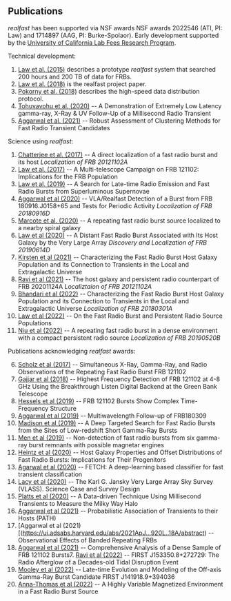Publications
----

*realfast* has been supported via NSF awards NSF awards 2022546 (ATI, PI: Law) and 1714897 (AAG, PI: Burke-Spolaor). Early development supported by the [University of California Lab Fees Research Program](https://www.ucop.edu/research-initiatives/programs/lab-fees/index.html).

Technical development:

1. [Law et al. (2015)](https://ui.adsabs.harvard.edu/#abs/2015ApJ...807...16L) describes a prototype *realfast* system that searched 200 hours and 200 TB of data for FRBs.
2. [Law et al. (2018)](https://ui.adsabs.harvard.edu/abs/2018ApJS..236....8L/abstract) is the realfast project paper.
3. [Pokorny et al. (2018)](https://ui.adsabs.harvard.edu/abs/2018JAI.....750005P/abstract) describes the high-speed data distribution protocol.
5. [Tohuvavohu et al. (2020)](https://ui.adsabs.harvard.edu/abs/2020arXiv200604550T/abstract) -- A Demonstration of Extremely Low Latency gamma-ray, X-Ray & UV Follow-Up of a Millisecond Radio Transient
4. [Aggarwal et al. (2021)](https://ui.adsabs.harvard.edu/abs/2021ApJ...914...53A/abstract) -- Robust Assessment of Clustering Methods for Fast Radio Transient Candidates

Science using *realfast*:

1. [Chatterjee et al. (2017)](http://dx.doi.org/10.1038/nature20797) -- A direct localization of a fast radio burst and its host *Localization of FRB 20121102A*
2. [Law et al. (2017)](https://ui.adsabs.harvard.edu/abs/2017ApJ...850...76L/abstract) -- A Multi-telescope Campaign on FRB 121102: Implications for the FRB Population
3. [Law et al. (2019)](https://ui.adsabs.harvard.edu/abs/2019ApJ...886...24L/abstract) -- A Search for Late-time Radio Emission and Fast Radio Bursts from Superluminous Supernovae
11. [Aggarwal et al (2020)](https://ui.adsabs.harvard.edu/abs/2020RNAAS...4...94A/abstract) -- VLA/Realfast Detection of a Burst from FRB 180916.J0158+65 and Tests for Periodic Activity *Localization of FRB 20180916D*
4. [Marcote et al. (2020)](https://ui.adsabs.harvard.edu/abs/2020Natur.577..190M/abstract) -- A repeating fast radio burst source localized to a nearby spiral galaxy
5. [Law et al (2020)](https://ui.adsabs.harvard.edu/abs/2020ApJ...899..161L/abstract) -- A Distant Fast Radio Burst Associated with Its Host Galaxy by the Very Large Array *Discovery and Localization of FRB 20190614D*
8. [Kirsten et al (2021)](https://ui.adsabs.harvard.edu/abs/2022Natur.602..585K/abstract) -- Characterizing the Fast Radio Burst Host Galaxy Population and its Connection to Transients in the Local and Extragalactic Universe
6. [Ravi et al (2021)](https://ui.adsabs.harvard.edu/abs/2021arXiv210609710R/abstract) -- The host galaxy and persistent radio counterpart of FRB 20201124A *Localiztaion of FRB 20121102A*
7. [Bhandari et al (2022)](https://ui.adsabs.harvard.edu/abs/2022AJ....163...69B/abstract) -- Characterizing the Fast Radio Burst Host Galaxy Population and its Connection to Transients in the Local and Extragalactic Universe *Localization of FRB 20180301A*
9. [Law et al (2022)](https://ui.adsabs.harvard.edu/abs/2021arXiv211015323L/abstract) -- On the Fast Radio Burst and Persistent Radio Source Populations
10. [Niu et al (2022)](https://ui.adsabs.harvard.edu/abs/2021arXiv211007418N/abstract) -- A repeating fast radio burst in a dense environment with a compact persistent radio source *Localization of FRB 20190520B*

Publications acknowledging *realfast* awards:

6. [Scholz et al (2017)](https://ui.adsabs.harvard.edu/abs/2017ApJ...846...80S/abstract) -- Simultaneous X-Ray, Gamma-Ray, and Radio Observations of the Repeating Fast Radio Burst FRB 121102
5. [Gajjar et al (2018)](https://ui.adsabs.harvard.edu/abs/2018ApJ...863....2G/abstract) -- Highest Frequency Detection of FRB 121102 at 4-8 GHz Using the Breakthrough Listen Digital Backend at the Green Bank Telescope
4. [Hessels et al (2019)](https://ui.adsabs.harvard.edu/abs/2019ApJ...876L..23H/abstract) -- FRB 121102 Bursts Show Complex Time-Frequency Structure
16. [Aggarwal et al (2019)](https://ui.adsabs.harvard.edu/abs/2021ApJ...913...78A/abstract) -- Multiwavelength Follow-up of FRB180309
15. [Madison et al (2019)](https://ui.adsabs.harvard.edu/abs/2019ApJ...887..252M/abstract) -- A Deep Targeted Search for Fast Radio Bursts from the Sites of Low-redshift Short Gamma-Ray Bursts
14. [Men et al (2019)](https://ui.adsabs.harvard.edu/abs/2019MNRAS.489.3643M/abstract) -- Non-detection of fast radio bursts from six gamma-ray burst remnants with possible magnetar engines
13. [Heintz et al (2020)](https://ui.adsabs.harvard.edu/abs/2020ApJ...903..152H/abstract) -- Host Galaxy Properties and Offset Distributions of Fast Radio Bursts: Implications for Their Progenitors
2. [Agarwal et al (2020)](https://ui.adsabs.harvard.edu/abs/2020MNRAS.497.1661A/abstract) -- FETCH: A deep-learning based classifier for fast transient classification
3. [Lacy et al (2020)](https://ui.adsabs.harvard.edu/abs/2020PASP..132c5001L/abstract) -- The Karl G. Jansky Very Large Array Sky Survey (VLASS). Science Case and Survey Design
9. [Platts et al (2020)](https://ui.adsabs.harvard.edu/abs/2020ApJ...895L..49P/abstract) -- A Data-driven Technique Using Millisecond Transients to Measure the Milky Way Halo
10. [Aggarwal et al (2021)](https://ui.adsabs.harvard.edu/abs/2021ApJ...911...95A/abstract) -- Probabilistic Association of Transients to their Hosts (PATH)
11. [Aggarwal et al (2021)[(https://ui.adsabs.harvard.edu/abs/2021ApJ...920L..18A/abstract) -- Observational Effects of Banded Repeating FRBs
12. [Aggarwal et al (2021)](https://ui.adsabs.harvard.edu/abs/2021ApJ...922..115A/abstract) -- Comprehensive Analysis of a Dense Sample of FRB 121102 Bursts7. [Ravi et al (2022)](https://ui.adsabs.harvard.edu/abs/2022ApJ...925..220R/abstract) -- FIRST J153350.8+272729: The Radio Afterglow of a Decades-old Tidal Disruption Event
8. [Mooley et al (2022)](https://ui.adsabs.harvard.edu/abs/2022ApJ...924...16M/abstract) -- Late-time Evolution and Modeling of the Off-axis Gamma-Ray Burst Candidate FIRST J141918.9+394036
1. [Anna-Thomas et al (2022)](https://ui.adsabs.harvard.edu/abs/2022arXiv220211112A/abstract) -- A Highly Variable Magnetized Environment in a Fast Radio Burst Source
